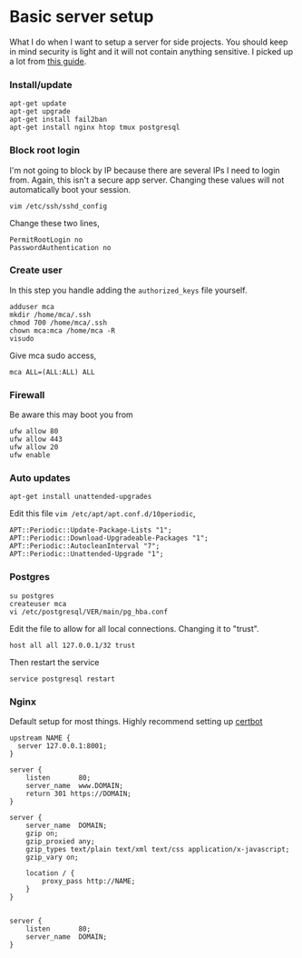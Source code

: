 # Basic server setup

What I do when I want to setup a server for side projects. You should keep in mind security is light
and it will not contain anything sensitive. I picked up a lot from
[this guide](https://plusbryan.com/my-first-5-minutes-on-a-server-or-essential-security-for-linux-servers).

### Install/update

    apt-get update
    apt-get upgrade
    apt-get install fail2ban
    apt-get install nginx htop tmux postgresql
    
### Block root login

I'm not going to block by IP because there are several IPs I need to login
from. Again, this isn't a secure app server. Changing these values will not
automatically boot your session.
    
    vim /etc/ssh/sshd_config
    
Change these two lines,

    PermitRootLogin no
    PasswordAuthentication no
    
### Create user

In this step you handle adding the `authorized_keys` file yourself.

    adduser mca
    mkdir /home/mca/.ssh
    chmod 700 /home/mca/.ssh
    chown mca:mca /home/mca -R
    visudo
    
Give mca sudo access,

    mca ALL=(ALL:ALL) ALL

### Firewall

Be aware this may boot you from 

    ufw allow 80
    ufw allow 443
    ufw allow 20
    ufw enable
    
### Auto updates

    apt-get install unattended-upgrades
    
Edit this file `vim /etc/apt/apt.conf.d/10periodic`,

    APT::Periodic::Update-Package-Lists "1";
    APT::Periodic::Download-Upgradeable-Packages "1";
    APT::Periodic::AutocleanInterval "7";
    APT::Periodic::Unattended-Upgrade "1";
   
### Postgres 

    su postgres
    createuser mca
    vi /etc/postgresql/VER/main/pg_hba.conf
    
Edit the file to allow for all local connections. Changing it to "trust".

    host all all 127.0.0.1/32 trust
    
Then restart the service

    service postgresql restart
    
### Nginx

Default setup for most things. Highly recommend setting up [certbot](https://www.digitalocean.com/community/tutorials/how-to-secure-nginx-with-let-s-encrypt-on-ubuntu-20-04)

```
upstream NAME {
  server 127.0.0.1:8001;
}

server {
    listen       80;
    server_name  www.DOMAIN;
    return 301 https://DOMAIN;
}

server {
    server_name  DOMAIN;
    gzip on;
    gzip_proxied any;
    gzip_types text/plain text/xml text/css application/x-javascript;
    gzip_vary on;

    location / {
        proxy_pass http://NAME;
    }
}


server {
    listen       80;
    server_name  DOMAIN;
}
```
